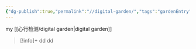 ```yaml
---
{"dg-publish":true,"permalink":"//digital-garden/","tags":"gardenEntry"}
---
```



my [[心行检测/digital garden\|digital garden]] 

> [!info]+ dd
> dd
> 